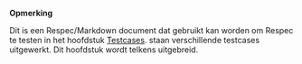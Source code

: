 **Opmerking**

Dit is een Respec/Markdown document dat gebruikt kan worden om Respec te testen
in het hoofdstuk [Testcases](#titels). staan verschillende testcases uitgewerkt.
Dit hoofdstuk wordt telkens uitgebreid.
